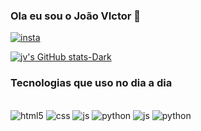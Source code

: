 ### Ola eu sou o João VIctor 👋

[![insta](https://img.shields.io/badge/Instagram-E4405F?style=for-the-badge&logo=instagram&logoColor=white)](https://www.instagram.com/jvmorais.r/)

[![jv's GitHub stats-Dark](https://github-readme-stats.vercel.app/api?username=jvmoraisr&show_icons=true&theme=dark#gh-dark-mode-only)](https://github.com/anuraghazra/github-readme-stats#gh-dark-mode-only)


### Tecnologias que uso no dia a dia 
<div style="display: inline_block"></br>
<img alling=center alt="html5" src="https://img.shields.io/badge/HTML5-E34F26?style=for-the-badge&logo=html5&logoColor=white"/>
<img alling=center alt="css" src="https://img.shields.io/badge/CSS-239120?&style=for-the-badge&logo=css3&logoColor=white"/>
<img alling=center alt="js" src="https://img.shields.io/badge/JavaScript-F7DF1E?style=for-the-badge&logo=javascript&logoColor=black"/> <img alling=center alt="python" src="https://img.shields.io/badge/Python-14354C?style=for-the-badge&logo=python&logoColor=white"/>
<img alling=center alt="js" src="https://img.shields.io/badge/JavaScript-F7DF1E?style=for-the-badge&logo=javascript&logoColor=black"/> <img alling=center alt="python" src="https://img.shields.io/badge/SQLite-07405E?style=for-the-badge&logo=sqlite&logoColor=white"/>
